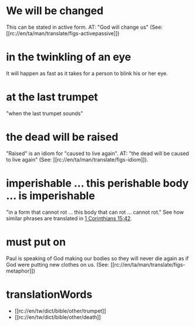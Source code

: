 # We will be changed

This can be stated in active form. AT: "God will change us" (See: [[rc://en/ta/man/translate/figs-activepassive]])

# in the twinkling of an eye

It will happen as fast as it takes for a person to blink his or her eye.

# at the last trumpet

"when the last trumpet sounds"

# the dead will be raised

"Raised" is an idiom for "caused to live again". AT: "the dead will be caused to live again" (See: [[rc://en/ta/man/translate/figs-idiom]]).

# imperishable ... this perishable body ... is imperishable

"in a form that cannot rot ... this body that can rot ... cannot rot." See how similar phrases are translated in [1 Corinthians 15:42](./42.md).

# must put on

Paul is speaking of God making our bodies so they will never die again as if God were putting new clothes on us. (See: [[rc://en/ta/man/translate/figs-metaphor]])

# translationWords

* [[rc://en/tw/dict/bible/other/trumpet]]
* [[rc://en/tw/dict/bible/other/death]]